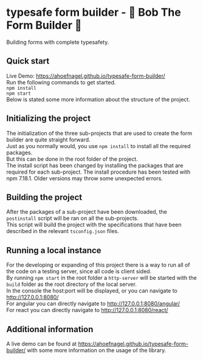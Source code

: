 # typesafe form builder - 🔧 Bob The Form Builder 🔨
Building forms with complete typesafety. 

## Quick start
Live Demo: https://ahoefnagel.github.io/typesafe-form-builder/  
Run the following commands to get started.  
`npm install`  
`npm start`  
Below is stated some more information about the structure of the project. 

## Initializing the project
The initialization of the three sub-projects that are used to create the form builder are quite straight forward.  
Just as you normally would, you use `npm install` to install all the required packages.  
But this can be done in the root folder of the project.  
The install script has been changed by installing the packages that are required for each sub-project.
The install procedure has been tested with npm 7.18.1. Older versions may throw some unexpected errors.

## Building the project
After the packages of a sub-project have been downloaded, the `postinstall` script will be ran on all the sub-projects.  
This script will build the project with the specifications that have been described in the relevant `tsconfig.json` files. 

## Running a local instance
For the developing or expanding of this project there is a way to run all of the code on a testing server, since all code is client sided.  
By running `npm start` in the root folder a `http-server` will be started with the `build` folder as the root directory of the local server.  
In the console the host:port will be displayed, or you can navigate to http://127.0.0.1:8080/  
For angular you can directly navigate to  http://127.0.0.1:8080/angular/  
For react you can directly navigate to  http://127.0.0.1:8080/react/  

## Additional information 
A live demo can be found at https://ahoefnagel.github.io/typesafe-form-builder/ with some more information on the usage of the library. 